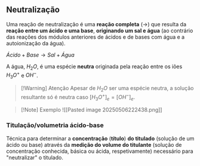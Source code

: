 ## Neutralização
Uma reação de neutralização é uma **reação completa** ($\longrightarrow$) que resulta da **reação entre um ácido e uma base**, **originando um sal e água** (ao contrário das reações dos módulos anteriores de ácidos e de bases com água e a autoionização da água).

$Ácido + Base \longrightarrow Sal + Água$

A água, $H_2O$, é uma espécie **neutra** originada pela reação entre os iões $H_3O^+$ e $OH^-$.
>[!Warning] Atenção
>Apesar de $H_2O$ ser uma espécie neutra, a solução resultante só é neutra caso $[H_3O^+]_e=[OH^-]_e$.
>

>[!Note] Exemplo
>![[Pasted image 20250506222438.png]]

### Titulação/volumetria ácido-base
Técnica para determinar a **concentração** (**título**) **do titulado** (solução de um ácido ou base) através da **medição do volume do titulante** (solução de concentração conhecida, básica ou ácida, respetivamente) necessário para "neutralizar" o titulado.
